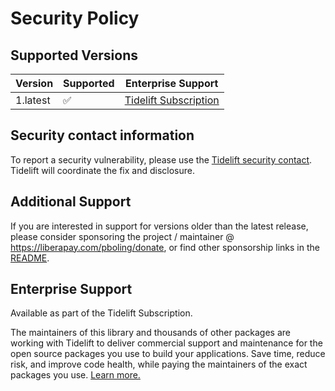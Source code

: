 # Security Policy

## Supported Versions

| Version  | Supported | Enterprise Support                    |
|----------|-----------|---------------------------------------|
| 1.latest | ✅         | [Tidelift Subscription][tidelift-ref] |

## Security contact information

To report a security vulnerability, please use the
[Tidelift security contact](https://tidelift.com/security).
Tidelift will coordinate the fix and disclosure.

## Additional Support

If you are interested in support for versions older than the latest release,
please consider sponsoring the project / maintainer @ https://liberapay.com/pboling/donate,
or find other sponsorship links in the [README].

[README]: README.md

## Enterprise Support

Available as part of the Tidelift Subscription.

The maintainers of this library and thousands of other packages are working with Tidelift to deliver commercial support and maintenance for the open source packages you use to build your applications. Save time, reduce risk, and improve code health, while paying the maintainers of the exact packages you use. [Learn more.][tidelift-ref]

[tidelift-ref]: https://tidelift.com/subscription/pkg/rubygems-shields-badge?utm_source=rubygems-shields-badge&utm_medium=referral&utm_campaign=enterprise&utm_term=repo